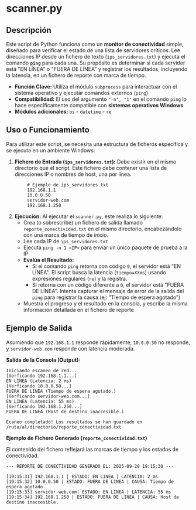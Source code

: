 # scanner.py
## Descripción
Este script de Python funciona como un **monitor de conectividad** simple, diseñado para verificar el estado de una lista de servidores críticos. Lee direcciones IP desde un fichero de texto (`ips_servidores.txt`) y ejecuta el comando **`ping`** para cada una.
Su propósito es determinar si cada servidor está "EN LÍNEA" o "FUERA DE LÍNEA" y registrar los resultados, incluyendo la latencia, en un fichero de reporte con marca de tiempo.

- **Función Clave:** Utiliza el módulo `subprocess` para interactuar con el sistema operativo y ejecutar comandos externos (`ping`)
- **Compatibilidad:** El uso del argumento `"-n", "1"` en el comando `ping` lo hace específicamente compatible con **sistemas operativos Windows**
-  **Módulos adicionales:** `os` - `datetime` - `re` 
## Uso o Funcionamiento
Para utilizar este script, se necesita una estructura de ficheros específica y se ejecuta en un ambiente Windows:

1. **Fichero de Entrada (`ips_servidores.txt`):** Debe existir en el mismo directorio que el script. Este fichero debe contener una lista de direcciones IP o nombres de host, una por línea.
```
		# Ejemplo de ips_servidores.txt 
		192.168.1.1 
		10.0.0.50 
		servidor-web.com 
		192.168.1.250
```
2. **Ejecución:** Al ejecutar el `scanner.py`, este realiza lo siguiente:
	-  Crea (o sobrescribe) un fichero de salida llamado `reporte_conectividad.txt` en el mismo directorio, encabezándolo con una marca de tiempo de inicio.
	-  Lee cada IP de `ips_servidores.txt`
	-  Ejecuta `ping -n 1 <IP>` para enviar un único paquete de prueba a la IP
	-  **Evalúa el Resultado:**
		- Si el comando `ping` retorna con código `0`, el servidor está "EN LÍNEA". El script busca la latencia (`tiempo=XXms`) usando expresiones regulares (`re`) y la registra.
		- Si retorna con un código diferente a `0`, el servidor está "FUERA DE LÍNEA". Intenta capturar el mensaje de error de la salida del  `ping` para registrar la causa (ej: "Tiempo de espera agotado")
	- Muestra el progreso y el resultado en la consola, y escribe la misma información detallada en el fichero de reporte
## Ejemplo de Salida

Asumiendo que `192.168.1.1` responde rápidamente, `10.0.0.50` no responde, y `servidor-web.com` responde con latencia moderada.

**Salida de la Consola (Output):**

```
Iniciando escaneo de red... 
[Verficando 192.168.1.1...] 
EN LINEA (Latencia: 2 ms) 
[Verficando 10.0.0.50...] 
FUERA DE LINEA (Tiempo de espera agotado.) 
[Verficando servidor-web.com...] 
EN LINEA (Latencia: 55 ms) 
[Verficando 192.168.1.250...] 
FUERA DE LINEA (Host de destino inaccesible.) 

Ecaneo completado! Los resultados se han guardado en /ruta/al/directorio/reporte_conectividad.txt
```

**Ejemplo de Fichero Generado (`reporte_conectividad.txt`)**

El contenido del fichero reflejará las marcas de tiempo y los estados de conectividad.

```
--- REPORTE DE CONECTIVIDAD GENERADO EL: 2025-09-28 19:15:30 --- 

[19:15:31] 192.168.1.1 | ESTADO: EN LINEA | LATENCIA: 2 ms 
[19:15:32] 10.0.0.50 | ESTADO: FUERA DE LINEA | CAUSA: Tiempo de espera agotado. 
[19:15:33] servidor-web.com| ESTADO: EN LINEA | LATENCIA: 55 ms 
[19:15:34] 192.168.1.250 | ESTADO: FUERA DE LINEA | CAUSA: Host de destino inaccesible.
```